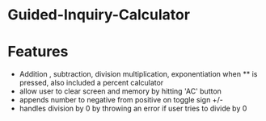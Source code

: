 # Guided-Inquiry-Calculator
# Features
- Addition , subtraction, division multiplication, exponentiation when ** is pressed, also included a percent calculator
- allow user to clear screen and memory by hitting 'AC' button
- appends number to negative from positive on toggle sign +/-
- handles division by 0 by throwing an error if user tries to divide by 0
